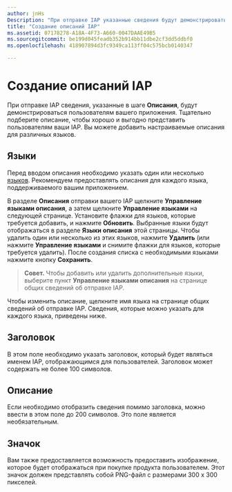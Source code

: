 ```yaml
---
author: jnHs
Description: "При отправке IAP указанные сведения будут демонстрироваться пользователям вашего приложения."
title: "Создание описаний IAP"
ms.assetid: 07178278-A18A-4F73-A660-0047DAAE49B5
ms.sourcegitcommit: be199d045feadb352b914bb11dbe2cf3dd5ddbf0
ms.openlocfilehash: 418907894d3fc9349ca113ff04c575bcb0140347

---
```


# Создание описаний IAP


При отправке IAP сведения, указанные в шаге **Описания**, будут демонстрироваться пользователям вашего приложения. Тщательно подберите описание, чтобы хорошо и выгодно представить пользователям ваши IAP. Вы можете добавить настраиваемые описания для различных языков.

## Языки


Перед вводом описания необходимо указать один или несколько [языков](supported-languages.md). Рекомендуем предоставлять описания для каждого языка, поддерживаемого вашим приложением.

В разделе **Описания** отправки вашего IAP щелкните **Управление языками описания**, а затем щелкните **Управление языками** на следующей странице. Установите флажки для языков, которые требуется добавить, и нажмите **Обновить**. Выбранные языки будут отображаться в разделе **Языки описания** этой страницы. Чтобы удалить один или несколько из этих языков, нажмите **Удалить** (или нажмите **Управление языками** и снимите флажки для языков, которые требуется удалить). После создания списка с необходимыми языками нажмите кнопку **Сохранить**.

> **Совет.** Чтобы добавить или удалить дополнительные языки, выберите пункт **Управление языками описания** на странице общих сведений об отправке IAP.

Чтобы изменить описание, щелкните имя языка на странице общих сведений об отправке IAP. Сведения, которые можно указать для каждого языка, приведены ниже.

## Заголовок

В этом поле необходимо указать заголовок, который будет являться именем IAP, отображающимся для пользователей. Заголовок может содержать не более 100 символов.

## Описание

Если необходимо отобразить сведения помимо заголовка, можно ввести в этом поле до 200 символов. Это поле является необязательным.

## Значок

Вам также предоставляется возможность предоставить изображение, которое будет отображаться при покупке продукта пользователем. Этот значок должен представлять собой PNG-файл с размерами 300 x 300 пикселей.

 

 







<!--HONumber=Jun16_HO5-->


